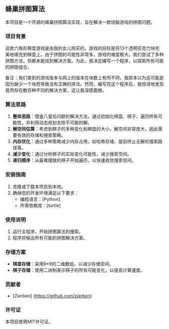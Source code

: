## 蜂巢拼图算法
本项目是一个开源的蜂巢拼图算法实现，旨在解决一款烧脑游戏的拼图问题。
### 项目背景
这款六角形棋盘游戏是由我的女儿购买的。游戏的目标是将13个透明亚克力块完美地填充到棋盘上。由于拼图的可能性非常多，游戏的难度极大。我们尝试了多种拼图方法，但都未能找到解决方案。为此，我决定编写一个程序，以探索所有可能的拼图组合。

备注：我们拿到的游戏版本与网上的版本在块数上有所不同，我原本以为这可能是因为缺少一个块而导致没有正确的拼法。然而，编写完这个程序后，我惊讶地发现竟然存在数百种不同的解决方案，这让我深感震撼。
### 算法思路
1. **整体思路**：借鉴八皇后问题的解决方法，通过初始化棋盘、棋子，遍历所有可能性，并利用动态规划去除不可能的解。
2. **解空间估算**：考虑到棋子的多种变化和棋盘的大小，解空间非常庞大，因此需要有效的存储和搜索策略。
3. **内存优化**：通过多种策略减少内存占用，如哈希存储、提前终止无解的搜索路径等。
4. **减少变化**：通过分析棋子的实际变化可能性，减少搜索空间。
5. **递归顺序**：从最难摆放的棋子开始遍历，以快速收敛搜索空间。
### 安装指南
1. 克隆或下载本项目到本地。
2. 确保您的开发环境满足以下要求：
   - 编程语言：[Python]
   - 所需依赖库：[turtle]
### 使用说明
1. 运行主程序，开始拼图算法的搜索。
2. 程序将输出所有可能的拼图解决方案。
### 存储方案
- **棋盘存储**：采用9*9的二维数组，以减少存储空间。
- **棋子存储**：使用二进制表示棋子的所有可能变化，以提高计算速度。
### 贡献者
- [Zierben] (https://github.com/zierben)
### 许可证
本项目使用MIT许可证。
